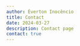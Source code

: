 ```yaml
---
author: Éverton Inocêncio
title: Contact
date: 2024-03-27
description: Contact page
contact: true
---
```

